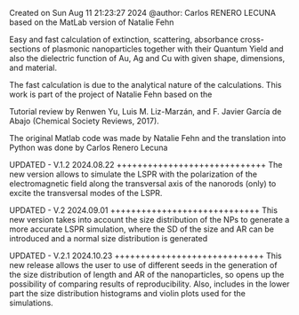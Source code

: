 Created on Sun Aug 11 21:23:27 2024
@author: Carlos RENERO LECUNA based on the MatLab version of Natalie Fehn
    
Easy and fast calculation of extinction, scattering, absorbance cross-sections of plasmonic nanoparticles together with their
Quantum Yield and also the dielectric function of Au, Ag and Cu with given shape, dimensions, and material.

The fast calculation is due to the analytical nature of the calculations. This work is part of the project of Natalie Fehn based on the

Tutorial review by Renwen Yu, Luis M. Liz-Marzán, and F. Javier García de Abajo (Chemical Society Reviews, 2017).

The original Matlab code was made by Natalie Fehn and the translation into Python was done by Carlos Renero Lecuna

UPDATED - V.1.2   2024.08.22
+++++++++++++++++++++++++++++
The new version allows to simulate the LSPR with the polarization of the electromagnetic field along 
the transversal axis of the nanorods (only) to excite the transversal modes of the LSPR.

UPDATED - V.2     2024.09.01
+++++++++++++++++++++++++++++
This new version takes into account the size distribution of the NPs to generate a more accurate LSPR simulation,
where the SD of the size and AR can be introduced and a normal size distribution is generated

UPDATED - V.2.1    2024.10.23
+++++++++++++++++++++++++++++
This new release allows the user to use of different seeds in the generation of the size distribution of length and AR of the nanoparticles, so opens up
the possibility of comparing results of reproducibility. Also, includes in the lower part the size distribution histograms and violin plots used for the simulations.
